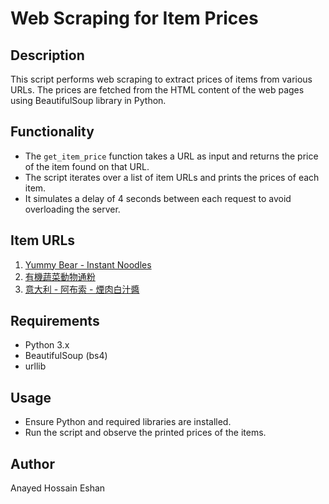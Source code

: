 # Web Scraping for Item Prices

## Description

This script performs web scraping to extract prices of items from various URLs. The prices are fetched from the HTML content of the web pages using BeautifulSoup library in Python.

## Functionality

- The `get_item_price` function takes a URL as input and returns the price of the item found on that URL.
- The script iterates over a list of item URLs and prints the prices of each item.
- It simulates a delay of 4 seconds between each request to avoid overloading the server.

## Item URLs

1. [Yummy Bear - Instant Noodles](https://www.hktvmall.com/hktv/en/main/Yummy-Bear/s/H0956006/%E8%B6%85%E7%B4%9A%E5%B7%BF%E5%A0%B4/%E8%B6%85%E7%B4%9A%E5%B8%82%E5%A0%B4/%E5%8D%B3%E9%A3%9F%E9%BA%B5-%E9%BA%B5-%E6%84%8F%E7%B2%89/%E6%9D%AF%E9%BA%B5/%E6%9D%AF%E9%BA%B5/%E5%85%83%E7%A5%96%E9%9B%9E%E6%B1%81%E6%B3%A1%E9%BA%B5425g-5%E5%8C%85%E8%A3%9D%E5%B9%B3%E8%A1%8C%E9%80%B2%E5%8F%A3%E4%B8%8D%E5%90%8C%E5%8C%85%E8%A3%9D%E9%9A%A8%E6%A9%9F%E5%87%BA/p/H0956006_S_LT10003711)
2. [有機蔬菜動物通粉](https://www.hktvmall.com/hktv/en/main/%E6%9C%89%E6%A9%9F%E8%BE%B2%E7%A4%BE%E6%9C%89%E9%99%90%E5%85%AC%E5%8F%B8/s/S6061001/%E8%B6%85%E7%B4%9A%E5%B7%BF%E5%A0%B4/%E8%B6%85%E7%B4%9A%E5%B8%82%E5%A0%B4/%E5%8D%B3%E9%A3%9F%E9%BA%B5-%E9%BA%B5-%E6%84%8F%E7%B2%89/%E6%84%8F%E7%B2%89-%E9%80%9A%E5%BF%83%E7%B2%89/%E6%84%8F%E7%B2%89/%E6%9C%89%E6%A9%9F%E8%94%AC%E8%8F%9C%E5%8B%95%E7%89%A9%E9%80%9A%E7%B2%89/p/S6061001_S_92005S)
3. [意大利 - 阿布索 - 煙肉白汁醬](https://www.hktvmall.com/hktv/en/main/%E7%BE%A9%E7%94%9F%E6%B4%8B%E8%A1%8C%E6%9C%89%E9%99%90%E5%85%AC%E5%8F%B8/s/B0424001/%E8%B6%85%E7%B4%9A%E5%B7%BF%E5%A0%B4/%E8%B6%85%E7%B4%9A%E5%B8%82%E5%A0%B4/%E5%8D%B3%E9%A3%9F%E9%BA%B5-%E9%BA%B5-%E6%84%8F%E7%B2%89/%E6%84%8F%E7%B2%89-%E9%80%9A%E5%BF%83%E7%B2%89/%E6%84%8F%E7%B2%89/%E6%84%8F%E5%A4%A7%E5%88%A9-%E9%98%BF%E5%B8%83%E7%B4%A0-%E7%85%99%E8%82%89%E7%99%BD%E6%B1%81%E9%86%AC-270%E5%85%8B-/p/B0424001_S_8009452225384)

## Requirements

- Python 3.x
- BeautifulSoup (bs4)
- urllib

## Usage

- Ensure Python and required libraries are installed.
- Run the script and observe the printed prices of the items.

## Author

Anayed Hossain Eshan


